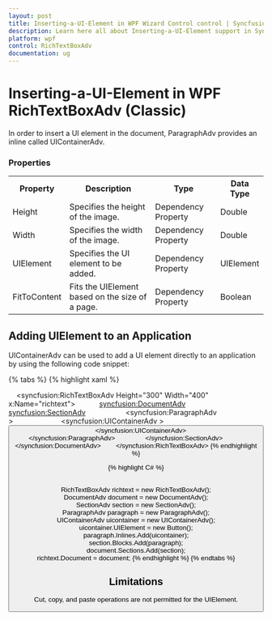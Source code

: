 ```yaml
---
layout: post
title: Inserting-a-UI-Element in WPF Wizard Control control | Syncfusion
description: Learn here all about Inserting-a-UI-Element support in Syncfusion WPF RichTextBoxAdv (Classic) control and more.
platform: wpf
control: RichTextBoxAdv
documentation: ug
---
```


# Inserting-a-UI-Element in WPF RichTextBoxAdv (Classic)

In order to insert a UI element in the document, ParagraphAdv provides an inline called UIContainerAdv.

### Properties



<table>
<tr>
<th>
Property</th><th>
Description</th><th>
Type</th><th>
Data Type</th></tr>
<tr>
<td>
Height</td><td>
Specifies the height of the image.</td><td>
Dependency Property</td><td>
Double</td></tr>
<tr>
<td>
Width</td><td>
Specifies the width of the image.</td><td>
Dependency Property</td><td>
Double</td></tr>
<tr>
<td>
UIElement</td><td>
Specifies the UI element to be added.</td><td>
Dependency Property</td><td>
UIElement</td></tr>
<tr>
<td>
FitToContent</td><td>
Fits the UIElement based on the size of a page.</td><td>
Dependency Property</td><td>
Boolean</td></tr>
</table>


## Adding UIElement to an Application

UIContainerAdv can be used to add a UI element directly to an application by using the following code snippet: 

{% tabs %}
{% highlight xaml %}


    
 <syncfusion:RichTextBoxAdv Height="300" Width="400" x:Name="richtext">           
 <syncfusion:DocumentAdv>                
 <syncfusion:SectionAdv>                   
 <syncfusion:ParagraphAdv >                       
 <syncfusion:UIContainerAdv >                            
 <Button />                       
 </syncfusion:UIContainerAdv>                   
 </syncfusion:ParagraphAdv>               
 </syncfusion:SectionAdv>           
 </syncfusion:DocumentAdv>        
 </syncfusion:RichTextBoxAdv>
{% endhighlight %}
 
{% highlight C# %}

           
RichTextBoxAdv richtext = new RichTextBoxAdv();           
DocumentAdv document = new DocumentAdv();           
SectionAdv section = new SectionAdv();          
 ParagraphAdv paragraph = new ParagraphAdv();           
 UIContainerAdv uicontainer = new UIContainerAdv();           
 uicontainer.UIElement = new Button();           
 paragraph.Inlines.Add(uicontainer);          
 section.Blocks.Add(paragraph);           
 document.Sections.Add(section);          
 richtext.Document = document;
{% endhighlight %}
{% endtabs %}

## Limitations

Cut, copy, and paste operations are not permitted for the UIElement.

